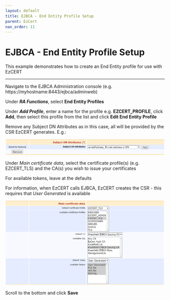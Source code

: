 ```yaml
---
layout: default
title: EJBCA - End Entity Profile Setup
parent: EzCert
nav_order: 11
---
```


# EJBCA - End Entity Profile Setup  



This example demonstrates how to create an End Entity profile for use with EzCERT



---



Navigate to the EJBCA Administration console (e.g. https://myhostname:8443/ejbca/adminweb)  

Under ***RA Functions***, select **End Entity Profiles**  

Under ***Add Profile***, enter a name for the profile e.g. **EZCERT_PROFILE**, click **Add**, then select this profile from the list and click **Edit End Entity Profile**

Remove any Subject DN Attributes as in this case, all will be provided by the CSR EzCERT generates. E.g.:

<img src=".\images\ejbca_ee_profile3.png" alt="image-20210206154210918" style="zoom:67%;" />



Under *Main certificate data*, select the certificate profile(s) (e.g. EZCERT_TLS) and the CA(s) you wish to issue your certificates

For available tokens, leave at the defaults  

For information, when EzCERT calls EJBCA, EzCERT creates the CSR - this requires that *User Generated* is available 

<img src=".\images\ejbca_ee_profile2.png" alt="image-20210206091121351" style="zoom: 67%;" />

Scroll to the bottom and click **Save**


